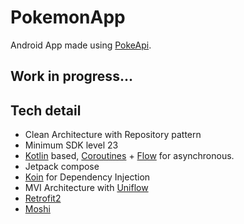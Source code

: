 # PokemonApp
Android App made using [PokeApi](https://pokeapi.co).

## Work in progress...

## Tech detail
- Clean Architecture with Repository pattern
- Minimum SDK level 23
- [Kotlin](https://kotlinlang.org/) based, [Coroutines](https://github.com/Kotlin/kotlinx.coroutines) + [Flow](https://kotlin.github.io/kotlinx.coroutines/kotlinx-coroutines-core/kotlinx.coroutines.flow/) for asynchronous.
- Jetpack compose
- [Koin](https://github.com/InsertKoinIO/koin) for Dependency Injection
- MVI Architecture with [Uniflow](https://github.com/uniflow-kt/uniflow-kt)
- [Retrofit2](https://github.com/square/retrofit)
- [Moshi](https://github.com/square/moshi/)